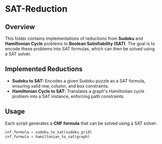 # SAT-Reduction

## Overview

This folder contains implementations of reductions from **Sudoku** and **Hamiltonian Cycle** problems to **Boolean Satisfiability (SAT)**. The goal is to encode these problems into SAT formulas, which can then be solved using a SAT solver.

## Implemented Reductions

- **Sudoku to SAT:** Encodes a given Sudoku puzzle as a SAT formula, ensuring valid row, column, and box constraints.
- **Hamiltonian Cycle to SAT:** Translates a graph's Hamiltonian cycle problem into a SAT instance, enforcing path constraints.

## Usage

Each script generates a **CNF formula** that can be solved using a SAT solver:

```python
cnf_formula = sudoku_to_sat(sudoku_grid)
cnf_formula = hamiltonian_to_sat(graph)

